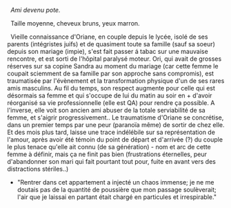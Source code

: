   *Ami devenu pote.*

  Taille moyenne, cheveux bruns, yeux marron.

  Vieille connaissance d'Oriane, en couple depuis le lycée, isolé de ses parents (intégristes juifs) et de quasiment toute sa famille (sauf sa soeur) depuis son mariage (impie), s'est fait passer á tabac sur une mauvaise rencontre, et est sorti de l'hôpital paralysé moteur. Ori, qui avait de grosses réserves sur sa copine Sandra au moment du mariage (car cette femme le coupait sciemment de sa famille par son approche sans compromis), est traumatisée par l'évènement et la transformation physique d'un de ses rares amis masculins. Au fil du temps, son respect augmente pour celle qui est désormais sa femme et qui s'occupe de lui du matin au soir en + d'avoir réorganisé sa vie professionnelle (elle est QA) pour rendre ça possible. A l'inverse, elle voit son ancien ami abuser de la totale serviabilité de sa femme, et s'aigrir progressivement.. Le traumatisme d'Oriane se concrétise, dans un premier temps par une peur (paranoïa même) de sortir de chez elle. Et des mois plus tard, laisse une trace indélébile sur sa représentation de l'amour, après avoir été témoin du point de départ et d'arrivée (?) du couple le plus tenace qu'elle ait connu (de sa génération) - nom et arc de cette femme à définir, mais ça ne finit pas bien (frustrations éternelles, peur d'abandonner son mari qui fait pourtant tout pour, fuite en avant vers des distractions stériles..)

- "Rentrer dans cet appartement a injecté un chaos immense; je ne me doutais pas de la quantité de poussière que mon passage soulèverait; l'air que je laissai en partant était chargé en particules et irrespirable."


